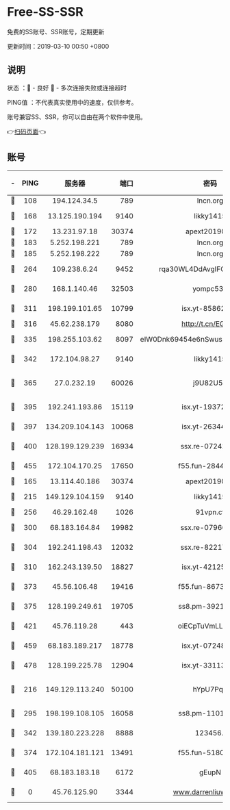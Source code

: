 # Free-SS-SSR

免费的SS账号、SSR账号，定期更新

更新时间：2019-03-10 00:50 +0800

## 说明

状态     ：🙂 - 良好 🙁 - 多次连接失败或连接超时

PING值   ：不代表真实使用中的速度，仅供参考。

账号兼容SS、SSR，你可以自由在两个软件中使用。

👉[扫码页面](https://liesauer.github.io/Free-SS-SSR/)👈

## 账号

|-|PING|服务器|端口|密码|加密方式|区域|
|:----:|:----:|:-----:|-----:|:----:|:----:|:----:|
|🙂|108|194.124.34.5|789|lncn.org|rc4|JP|
|🙂|168|13.125.190.194|9140|likky1415|aes-256-cfb|KR|
|🙂|172|13.231.97.18|30374|apext2019006|chacha20|JP|
|🙂|183|5.252.198.221|789|lncn.org|rc4|JP|
|🙂|185|5.252.198.222|789|lncn.org|rc4|JP|
|🙂|264|109.238.6.24|9452|rqa30WL4DdAvgIFG6Fs3znzTa|aes-256-cfb|FR|
|🙂|280|168.1.140.46|32503|yompc535|aes-256-cfb|AU|
|🙂|311|198.199.101.65|10799|isx.yt-85862163|aes-256-cfb|US|
|🙂|316|45.62.238.179|8080|http://t.cn/EGJIyrl|rc4-md5|CA|
|🙂|335|198.255.103.62|8097|eIW0Dnk69454e6nSwuspv9DmS201tQ0D|aes-256-cfb|US|
|🙂|342|172.104.98.27|9140|likky1415|aes-256-cfb|JP|
|🙂|365|27.0.232.19|60026|j9U82U53|xchacha20-ietf-poly1305|HK|
|🙂|395|192.241.193.86|15119|isx.yt-19372058|aes-256-cfb|US|
|🙂|397|134.209.104.143|10068|isx.yt-26344143|aes-256-cfb|SG|
|🙂|400|128.199.129.239|16934|ssx.re-07242436|aes-256-cfb|SG|
|🙂|455|172.104.170.25|17650|f55.fun-28443549|aes-256-cfb|SG|
|🙂|165|13.114.40.186|30374|apext2019006|chacha20|JP|
|🙂|215|149.129.104.159|9140|likky1415|aes-256-cfb|HK|
|🙂|256|46.29.162.48|1026|91vpn.cf|rc4-md5|RU|
|🙂|300|68.183.164.84|19982|ssx.re-07966626|aes-256-cfb|US|
|🙂|304|192.241.198.43|12032|ssx.re-82217458|aes-256-cfb|US|
|🙂|310|162.243.139.50|18827|isx.yt-42125890|aes-256-cfb|US|
|🙂|373|45.56.106.48|19416|f55.fun-86730794|aes-256-cfb|US|
|🙂|375|128.199.249.61|19705|ss8.pm-39219845|aes-256-cfb|SG|
|🙂|421|45.76.119.28|443|oiECpTuVmLLxk4Ts|aes-256-cfb|AU|
|🙂|459|68.183.189.217|18778|isx.yt-07248884|aes-256-cfb|SG|
|🙂|478|128.199.225.78|12904|isx.yt-33113318|aes-256-cfb|SG|
|🙁|216|149.129.113.240|50100|hYpU7PqP|chacha20-ietf-poly1305|CN|
|🙁|295|198.199.108.105|16058|ss8.pm-11016840|aes-256-cfb|US|
|🙁|342|139.180.223.228|8888|123456..|aes-256-cfb|JP|
|🙁|374|172.104.181.121|13491|f55.fun-51808653|aes-256-cfb|SG|
|🙁|405|68.183.183.18|6172|gEupN|aes-256-cfb|SG|
|🙁|0|45.76.125.90|3344|www.darrenliuwei.com|aes-256-cfb|AU|
